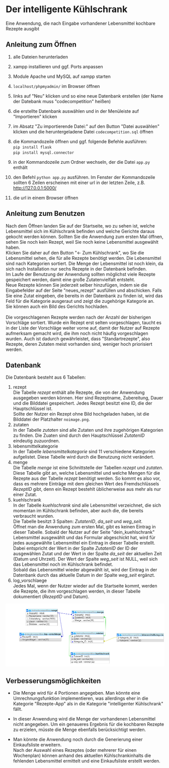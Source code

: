 # Der intelligente Kühlschrank
Eine Anwendung, die nach Eingabe vorhandener Lebensmittel kochbare Rezepte ausgibt

## Anleitung zum Öffnen
1. alle Dateien herunterladen
2. xampp installieren und ggf. Ports anpassen
3. Module Apache und MySQL auf xampp starten
4. `localhost/phpmyadmin/` im Browser öffnen
5. links auf "Neu" klicken und so eine neue Datenbank erstellen (der Name der Datebank muss "codecompetition" heißen)
6. die erstellte Datenbank auswählen und in der Menüleiste auf "Importieren" klicken
7. im Absatz "Zu importierende Datei:" auf den Button "Datei auswählen" klicken und die heruntergeladene Datei `codecompetition.sql` öffnen

8. die Kommandozeile öffnen und ggf. folgende Befehle ausführen:<br>
`pip install flask`<br>
`pip install mysql.connector`
9. in der Kommandozeile zum Ordner wechseln, der die Datei `app.py` enthält
10. den Befehl `python app.py` ausführen. Im Fenster der Kommandozeile sollten 6 Zeilen erscheinen mit einer url in der letzten Zeile, z.B. http://127.0.0.1:5000/
11. die url in einem Browser öffnen

## Anleitung zum Benutzen
Nach dem Öffnen landen Sie auf der Startseite, wo zu sehen ist, welche Lebensmittel sich im Kühlschrank befinden und welche Gerichte daraus gekocht werden können.
Sollten Sie die Anwendung zum ersten Mal öffnen, sehen Sie noch kein Rezept, weil Sie noch keine Lebensmittel ausgewählt haben. <br>
Klicken Sie daher auf den Button "<- Zum Kühlschrank", wo Sie die Lebensmittel sehen, die für alle Rezepte benötigt werden. Die Lebensmittel sind nach Kategorien sortiert. Die Menge der Lebensmittel ist noch klein, da sich nach Installation nur sechs Rezepte in der Datenbank befinden.<br>
Im Laufe der Benutzung der Anwendung sollten möglichst viele Rezepte gespeichert werden, damit eine große Zutatenvielfalt entsteht.<br>
Neue Rezepte können Sie jederzeit selber hinzufügen, indem sie die Eingabefelder auf der Seite "neues_rezept" ausfüllen und abschicken. Falls Sie eine Zutat eingeben, die bereits in der Datenbank zu finden ist, wird das Feld für die Kategorie ausgeraut und zeigt die zugehörige Kategorie an.<br>
Sie können auch ein Bild des Gerichts hochladen.<br><br>
Die vorgeschlagenen Rezepte werden nach der Anzahl der bisherigen Vorschläge sortiert. Wurde ein Rezept erst selten vorgeschlagen, taucht es in der Liste der Vorschläge weiter vorne auf, damit der Nutzer auf Rezepte aufmerksam gemacht wird, die ihm noch nicht häufig vorgeschlagen wurden. Auch ist dadurch gewährleistet, dass "Standartrezepte", also Rezepte, deren Zutaten meist vorhanden sind, weniger hoch priorisiert werden.
## Datenbank

Die Datenbank besteht aus 6 Tabellen:
1. rezept<br>
  Die Tabelle _rezept_ enthält alle Rezepte, die von der Anwendung ausgegeben werden können. Hier sind Rezeptname, Zubereitung, Dauer und die Bilddatei gespeichert. Jedes Rezept besitzt eine ID, die der Hauptschlüssel ist.<br>
  Sollte der Nutzer ein Rezept ohne Bild hochgeladen haben, ist die Bilddatei der Platzhalter `noimage.png`.
2. zutaten<br>
  In der Tabelle _zutaten_ sind alle Zutaten und ihre zugehörigen Kategorien zu finden. Die Zuaten sind durch den Hauptschlüssel _ZutatenID_ eindeutig zuzuordnen.
3. lebensmittelkategorie<br>
  In der Tabelle _lebensmittelkategorie_ sind 11 verschiedene Kategorien aufgelistet. Diese Tabelle wird durch die Benutzung nicht verändert.
4. menge<br>
  Die Tabelle _menge_ ist eine Schnittstelle der Tabellen _rezept_ und _zutaten_. Diese Tabelle gibt an, welche Lebensmittel und welche Mengen für die Rezepte aus der Tabelle _rezept_ benötigt werden. So kommt es also vor, dass es mehrere Einträge mit dem gleichen Wert des Fremdschlüssels _RezeptID_ gibt, denn ein Rezept bestehlt üblicherweise aus mehr als nur einer Zutat.
5. kuehlschrank<br>
  In der Tabelle _kuehlschrank_ sind alle Lebensmittel verzeichnet, die sich momentan im Kühlschrank befinden, aber auch die, die bereits verbraucht wurden.<br>
  Die Tabelle besitzt 3 Spalten: _ZutatenID_, _da_seit_ und _weg_seit_.<br>
  Öffnet man die Anwendung zum ersten Mal, gibt es keinen Eintrag in dieser Tabelle. Sobald der Nutzer auf der Seite "dein_kuehlschrank" Lebensmittel ausgewählt und das Formular abgeschickt hat, wird für jedes ausgewählte Lebensmittel ein Eintrag in dieser Tabelle erstellt.<br>
  Dabei entspricht der Wert in der Spalte _ZutatenID_ der ID der ausgewählen Zutat und der Wert in der Spalte _da_seit_ der aktuellen Zeit (Datum und Uhrzeit). Der Wert der Spalte _weg_seit_ ist NULL, weil sich das Lebensmittel noch im Kühlschrank befindet.<br>
  Sobald das Lebensmittel wieder abgewählt ist, wird der Eintrag in der Datenbank durch das aktuelle Datum in der Spalte _weg_seit_ ergänzt.
6. log_vorschlaege<br>
  Jedes Mal, wenn der Nutzer wieder auf die Startseite kommt, werden die Rezepte, die ihm vorgeschlagen werden, in dieser Tabelle dokumentiert (_RezeptID_ und Datum).<br>

![Datenbankstruktur](/static/Datenbank_Struktur.png)

## Verbesserungsmöglichkeiten

+ Die Menge wird für 4 Portionen angegeben. Man könnte eine Umrechnungsfunktion implementieren, was allerdings eher in die Kategorie "Rezepte-App" als in die Kategorie "intelligenter Kühlschrank" fällt.

+ In dieser Anwendung wird die Menge der vorhandenen Lebensmittel nicht angegeben. Um ein genaueres Ergebnis für die kochbaren Rezepte zu erzielen, müsste die Menge ebenfalls berücksichtigt werden.

+ Man könnte die Anwendung noch durch die Generierung einer Einkaufsliste erweitern.<br>
Nach der Auswahl eines Rezeptes (oder mehrerer für einen Wochenplan) können anhand des aktuellen Kühlschrankinhalts die fehlenden Lebensmittel ermittelt und eine Einkaufsliste erstellt werden.
